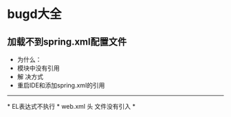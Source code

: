 # bugd大全
## 加载不到spring.xml配置文件
* 为什么：
* 模块中没有引用
* 解 决方式
* 重启IDE和添加spring.xml的引用

<hr>
*  EL表达式不执行
*  web.xml 头 文件没有引入
*<?xml version="1.0" encoding="UTF-8"?>
 <web-app version="3.0" xmlns="http://java.sun.com/xml/ns/javaee"
          xmlns:xsi="http://www.w3.org/2001/XMLSchema-instance"
          xsi:schemaLocation="http://java.sun.com/xml/ns/javaee
 	http://java.sun.com/xml/ns/javaee/web-app_3_0.xsd">



 